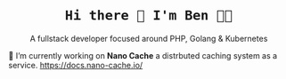 <h1 align="center">
  <code>Hi there 👋 I'm Ben 👨‍💻</code>
</h1>

<p align="center">A fullstack developer focused around PHP, Golang & Kubernetes</p>

🔭  I’m currently working on **Nano Cache** a distrbuted caching system as a service. https://docs.nano-cache.io/

<!--
**mrbenosborne/mrbenosborne** is a ✨ _special_ ✨ repository because its `README.md` (this file) appears on your GitHub profile.

Here are some ideas to get you started:

- 🔭 I’m currently working on ...
- 🌱 I’m currently learning ...
- 👯 I’m looking to collaborate on ...
- 🤔 I’m looking for help with ...
- 💬 Ask me about ...
- 📫 How to reach me: ...
- 😄 Pronouns: ...
- ⚡ Fun fact: ...
-->
